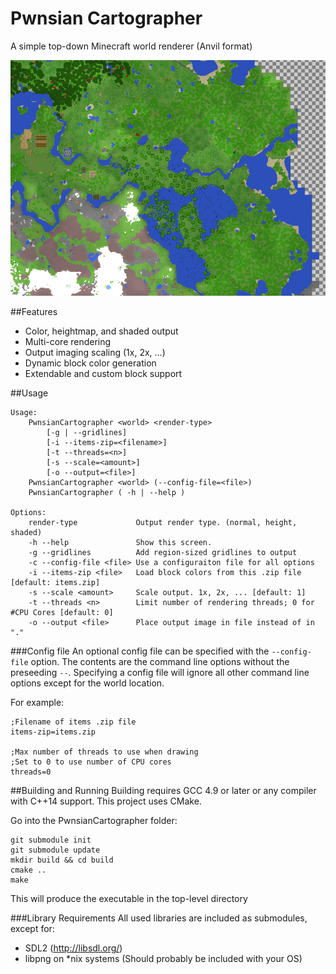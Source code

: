 # Pwnsian Cartographer
A simple top-down Minecraft world renderer (Anvil format)

![World Render](NewestWorldRender.png)

##Features
- Color, heightmap, and shaded output
- Multi-core rendering 
- Output imaging scaling (1x, 2x, ...)
- Dynamic block color generation
- Extendable and custom block support

##Usage
```
Usage:
    PwnsianCartographer <world> <render-type>
        [-g | --gridlines]
        [-i --items-zip=<filename>]
        [-t --threads=<n>]
        [-s --scale=<amount>]
        [-o --output=<file>]
    PwnsianCartographer <world> (--config-file=<file>)
    PwnsianCartographer ( -h | --help )

Options:
    render-type             Output render type. (normal, height, shaded)
    -h --help               Show this screen.
    -g --gridlines          Add region-sized gridlines to output
    -c --config-file <file> Use a configuraiton file for all options
    -i --items-zip <file>   Load block colors from this .zip file [default: items.zip]
    -s --scale <amount>     Scale output. 1x, 2x, ... [default: 1]
    -t --threads <n>        Limit number of rendering threads; 0 for #CPU Cores [default: 0]
    -o --output <file>      Place output image in file instead of in "."

```

###Config file
An optional config file can be specified with the ```--config-file``` option. The contents are the command line options without the preseeding ```--```. Specifying a config file will ignore all other command line options except for the world location.

For example:
```
;Filename of items .zip file
items-zip=items.zip

;Max number of threads to use when drawing
;Set to 0 to use number of CPU cores
threads=0
```

##Building and Running
Building requires GCC 4.9 or later or any compiler with C++14 support. This project uses CMake.

Go into the PwnsianCartographer folder:
```
git submodule init
git submodule update
mkdir build && cd build
cmake ..
make
```
This will produce the executable in the top-level directory

###Library Requirements
All used libraries are included as submodules, except for:
- SDL2 (http://libsdl.org/)
- libpng on *nix systems (Should probably be included with your OS)



